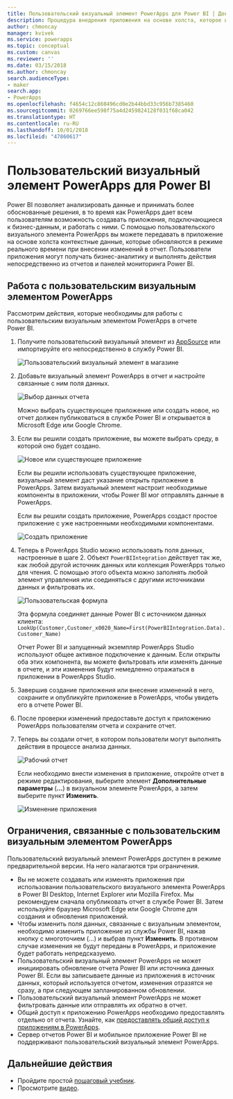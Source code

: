 ```yaml
---
title: Пользовательский визуальный элемент PowerApps для Power BI | Документы Майкрософт
description: Процедура внедрения приложения на основе холста, которое использует тот же источник данных и поддерживает те же возможности фильтрации, что и другие элементы отчетов Power BI, а также ограничения для такого приложения
author: chmoncay
manager: kvivek
ms.service: powerapps
ms.topic: conceptual
ms.custom: canvas
ms.reviewer: ''
ms.date: 03/15/2018
ms.author: chmoncay
search.audienceType:
- maker
search.app:
- PowerApps
ms.openlocfilehash: f4654c12c860496cd0e2b44bbd33c956b7385460
ms.sourcegitcommit: 0269766ee598f75a4d2459824128f031f68ca042
ms.translationtype: HT
ms.contentlocale: ru-RU
ms.lasthandoff: 10/01/2018
ms.locfileid: "47860617"
---
```

# <a name="powerapps-custom-visual-for-power-bi"></a>Пользовательский визуальный элемент PowerApps для Power BI

Power BI позволяет анализировать данные и принимать более обоснованные решения, в то время как PowerApps дает всем пользователям возможность создавать приложения, подключающиеся к бизнес-данным, и работать с ними. С помощью пользовательского визуального элемента PowerApps вы можете передавать в приложение на основе холста контекстные данные, которые обновляются в режиме реального времени при внесении изменений в отчет. Пользователи приложения могут получать бизнес-аналитику и выполнять действия непосредственно из отчетов и панелей мониторинга Power BI.

## <a name="using-the-powerapps-custom-visual"></a>Работа с пользовательским визуальным элементом PowerApps

Рассмотрим действия, которые необходимы для работы с пользовательским визуальным элементом PowerApps в отчете Power BI.

1. Получите пользовательский визуальный элемент из [AppSource](https://appsource.microsoft.com/product/power-bi-visuals/WA104381378?tab=Overview) или импортируйте его непосредственно в службу Power BI.

    ![Пользовательский визуальный элемент в магазине](./media/powerapps-custom-visual/powerapps-store.png) 

2. Добавьте визуальный элемент PowerApps в отчет и настройте связанные с ним поля данных.

    ![Выбор данных отчета](./media/powerapps-custom-visual/add-visual-set-data.png)

    Можно выбрать существующее приложение или создать новое, но отчет должен публиковаться в службе Power BI и открывается в Microsoft Edge или Google Chrome.

3.  Если вы решили создать приложение, вы можете выбрать среду, в которой оно будет создано.

    ![Новое или существующее приложение](./media/powerapps-custom-visual/create-new-or-choose-app.png)

    Если вы решили использовать существующее приложение, визуальный элемент даст указание открыть приложение в PowerApps. Затем визуальный элемент настроит необходимые компоненты в приложении, чтобы Power BI мог отправлять данные в PowerApps.

    Если вы решили создать приложение, PowerApps создаст простое приложение с уже настроенными необходимыми компонентами.

    ![Создать приложение](./media/powerapps-custom-visual/new-app.png)

4. Теперь в PowerApps Studio можно использовать поля данных, настроенные в шаге 2. Объект `PowerBIIntegration` действует так же, как любой другой источник данных или коллекция PowerApps только для чтения. С помощью этого объекта можно заполнять любой элемент управления или соединяться с другими источниками данных и фильтровать их.

    ![Пользовательская формула](./media/powerapps-custom-visual/custom-formula.png)

    Эта формула соединяет данные Power BI с источником данных клиента: `LookUp(Customer,Customer_x0020_Name=First(PowerBIIntegration.Data).Customer_Name)`

   Отчет Power BI и запущенный экземпляр PowerApps Studio используют общее активное подключение к данным. Если открыты оба этих компонента, вы можете фильтровать или изменять данные в отчете, и эти изменения будут немедленно отражаться в приложении в PowerApps Studio.

5. Завершив создание приложения или внесение изменений в него, сохраните и опубликуйте приложение в PowerApps, чтобы увидеть его в отчете Power BI.

6. После проверки изменений предоставьте доступ к приложению PowerApps пользователям отчета и сохраните отчет.

7. Теперь вы создали отчет, в котором пользователи могут выполнять действия в процессе анализа данных.

    ![Рабочий отчет](./media/powerapps-custom-visual/working-report.gif)

    Если необходимо внести изменения в приложение, откройте отчет в режиме редактирования, выберите элемент **Дополнительные параметры** (**...**) в визуальном элементе PowerApps, а затем выберите пункт **Изменить**.

    ![Изменение приложения](./media/powerapps-custom-visual/edit-app.png)

## <a name="limitations-of-the-powerapps-custom-visual"></a>Ограничения, связанные с пользовательским визуальным элементом PowerApps

Пользовательский визуальный элемент PowerApps доступен в режиме предварительной версии. На него налагаются три ограничения.

- Вы не можете создавать или изменять приложения при использовании пользовательского визуального элемента PowerApps в Power BI Desktop, Internet Explorer или Mozilla Firefox. Мы рекомендуем сначала опубликовать отчет в службе Power BI. Затем используйте браузер Microsoft Edge или Google Chrome для создания и обновления приложений.
- Чтобы изменить поля данных, связанные с визуальным элементом, необходимо изменить приложение из службы Power BI, нажав кнопку с многоточием (...) и выбрав пункт **Изменить**. В противном случае изменения не будут переданы в PowerApps, и приложение будет работать непредсказуемо.
- Пользовательский визуальный элемент PowerApps не может инициировать обновление отчета Power BI или источника данных Power BI. Если вы записываете данные из приложения в источник данных, который используется отчетом, изменения отразятся не сразу, а при следующем запланированном обновлении.
- Пользовательский визуальный элемент PowerApps не может фильтровать данные или отправлять их обратно в отчет.
- Общий доступ к приложению PowerApps необходимо предоставлять отдельно от отчета. Узнайте, как [предоставлять общий доступ к приложениям в PowerApps](share-app.md).
- Сервер отчетов Power BI и мобильное приложение Power BI не поддерживают пользовательский визуальный элемент PowerApps.

## <a name="next-steps"></a>Дальнейшие действия

* Пройдите простой [пошаговый учебник](embed-powerapps-powerbi.md).
* Просмотрите [видео](https://aka.ms/powerappscustomvisualvideo).
